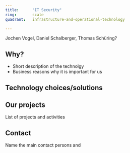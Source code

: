 ```yaml
---
title:      "IT Security"
ring:       scale
quadrant:   infrastructure-and-operational-technology

---
```


Jochen Vogel, Daniel Schalberger, Thomas Schüring?

## Why?
- Short description of the technolgy 
- Business reasons why it is important for us

## Technology choices/solutions


## Our projects 
List of projects and activities


## Contact
Name the main contact persons and 
